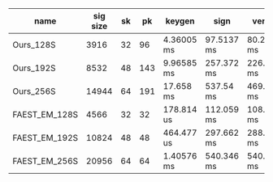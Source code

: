 | name | sig size | sk | pk | keygen | sign | verify |
| ---- | -------- | -- | -- | ------ | ---- | ------ |
| Ours_128S | 3916 | 32 | 96 | 4.36005 ms | 97.5137 ms | 80.2091 ms |
| Ours_192S | 8532 | 48 | 143 | 9.96585 ms | 257.372 ms | 226.706 ms |
| Ours_256S | 14944 | 64 | 191 | 17.658 ms | 537.54 ms | 469.721 ms |
| FAEST_EM_128S | 4566 | 32 | 32 | 178.814 us | 112.059 ms | 108.851 ms |
| FAEST_EM_192S | 10824 | 48 | 48 | 464.477 us | 297.662 ms | 288.398 ms 
| FAEST_EM_256S | 20956 | 64 | 64 | 1.40576 ms | 540.346 ms | 540.04 ms |
